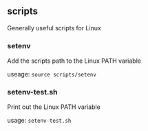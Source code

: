 ## scripts
Generally useful scripts for Linux

### setenv
Add the scripts path to the Linux PATH variable

useage: `source scripts/setenv`

### setenv-test.sh
Print out the Linux PATH variable

usage: `setenv-test.sh`
